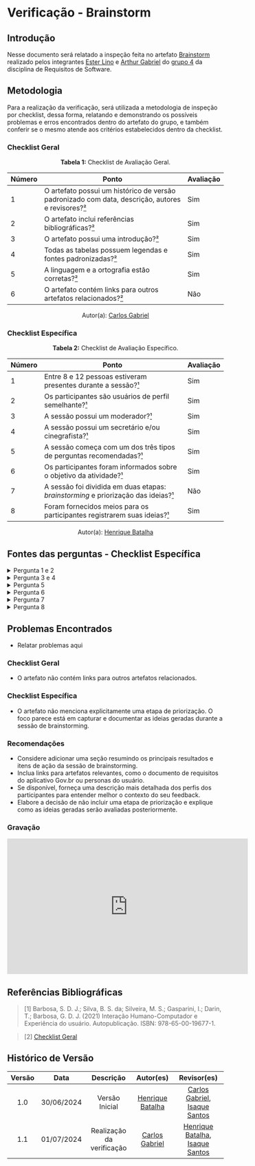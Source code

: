 # Verificação - Brainstorm

## Introdução

Nesse documento será relatado a inspeção feita no artefato [Brainstorm](https://requisitos-de-software.github.io/2024.1-Gov.br/#/elicitacao/brainstorm) realizado pelos integrantes [Ester Lino](https://github.com/esteerlino) e [Arthur Gabriel](https://github.com/ArthurGabrieel) do [grupo 4](https://github.com/Requisitos-de-Software/2024.1-Gov.br) da disciplina de Requisitos de Software.

## Metodologia

Para a realização da verificação, será utilizada a metodologia de inspeção por checklist, dessa forma, relatando e demonstrando os possíveis problemas e erros encontrados dentro do artefato do grupo, e também conferir se o mesmo atende aos critérios estabelecidos dentro da checklist.

### Checklist Geral

<font><p style="text-align: center">**Tabela 1:** Checklist de Avaliação Geral.</p></font>

| Número  | Ponto                                                                                                           | Avaliação         |
|-----|----------------------------------------------------------------------------------------------------------------------|------------------|
| 1   | O artefato possui um histórico de versão padronizado com data, descrição, autores e revisores?[²](#ref2)                       |        Sim       |
| 2   | O artefato inclui referências bibliográficas?[²](#ref2)                                                                        |        Sim       |
| 3   | O artefato possui uma introdução?[²](#ref2)                                                                                    |        Sim       |
| 4   | Todas as tabelas possuem legendas e fontes padronizadas?[²](#ref2)                                                             |        Sim       |
| 5  | A linguagem e a ortografia estão corretas?[²](#ref2)                                                                            |        Sim       |
| 6  | O artefato contém links para outros artefatos relacionados?[²](#ref2)                                                           |        Não       |

<div align="center">Autor(a): <a href="https://github.com/TheCarlosRamos">Carlos Gabriel</a></div>


### Checklist Específica

<font><p style="text-align: center">**Tabela 2:** Checklist de Avaliação Específico.</p></font>

| Número | Ponto | Avaliação |
| ------------- | ------------- | ------------- |
| 1 | Entre 8 e 12 pessoas estiveram presentes durante a sessão?[¹](#ref1) | Sim |
| 2 | Os participantes são usuários de perfil semelhante?[¹](#ref1) | Sim |
| 3 | A sessão possui um moderador?[¹](#ref1) | Sim |
| 4 | A sessão possui um secretário e/ou cinegrafista?[¹](#ref1) | Sim | 
| 5 | A sessão começa com um dos três tipos de perguntas recomendadas?[¹](#ref1) | Sim |
| 6 | Os participantes foram informados sobre o objetivo da atividade?[¹](#ref1) | Sim |
| 7 | A sessão foi dividida em duas etapas: *brainstorming* e priorização das ideias?[¹](#ref1) | Não |
| 8 | Foram fornecidos meios para os participantes registrarem suas ideias?[¹](#ref1) | Sim |
<div align="center">Autor(a): <a href="https://github.com/HeBatalha">Henrique Batalha</a></div>

## Fontes das perguntas - Checklist Específica

</details>
<details><summary>Pergunta 1 e 2</summary>
<img src="assets/verificacao/brainstorm1.png" alt="ref" width="700"/>
</details>

</details>
<details><summary>Pergunta 3 e 4</summary>
<img src="assets/verificacao/brainstorm2.png" alt="ref" width="700"/>
</details>

</details>
<details><summary>Pergunta 5</summary>
<img src="assets/verificacao/brainstorm3.png" alt="ref" width="700"/>
</details>

</details>
<details><summary>Pergunta 6</summary>
<img src="assets/verificacao/brainstorm4.png" alt="ref" width="700"/>
</details>

</details>
<details><summary>Pergunta 7</summary>
<img src="assets/verificacao/brainstorm5.png" alt="ref" width="700"/>
</details>

</details>
<details><summary>Pergunta 8</summary>
<img src="assets/verificacao/brainstorm6.png" alt="ref" width="700"/>
</details>

## Problemas Encontrados

- Relatar problemas aqui

### Checklist Geral
- O artefato não contém links para outros artefatos relacionados.

### Checklist Específica
- O artefato não menciona explicitamente uma etapa de priorização. O foco parece está em capturar e documentar as ideias geradas durante a sessão de brainstorming.

### Recomendações
- Considere adicionar uma seção resumindo os principais resultados e itens de ação da sessão de brainstorming.
- Inclua links para artefatos relevantes, como o documento de requisitos do aplicativo Gov.br ou personas do usuário.
- Se disponível, forneça uma descrição mais detalhada dos perfis dos participantes para entender melhor o contexto do seu feedback.
- Elabore a decisão de não incluir uma etapa de priorização e explique como as ideias geradas serão avaliadas posteriormente.

### Gravação

<iframe width="560" height="315" src="https://www.youtube.com/embed/h_2K-9yeCwI" frameborder="0" allowfullscreen></iframe>


## Referências Bibliográficas

<a id="ref1"></a>

> [1] Barbosa, S. D. J.; Silva, B. S. da; Silveira, M. S.; Gasparini, I.; Darin, T.; Barbosa, G. D. J. (2021)
Interação Humano-Computador e Experiência do usuário. Autopublicação. ISBN: 978-65-00-19677-1.

<a id="ref2"></a>

> [2] [Checklist Geral](verificacao/grupo_4/verificacao_grupo4.md#metodologia)

## Histórico de Versão

| Versão |    Data    |                      Descrição                      |      Autor(es)      | Revisor(es)  |
| :----: | :--------: | :-------------------------------------------------: | :-----------------: | :----------: |
|  1.0   | 30/06/2024 | Versão Inicial | [Henrique Batalha](https://github.com/HeBatalha) | [Carlos Gabriel](https://github.com/TheCarlosRamos), [Isaque Santos](https://github.com/IsaqueSH) |
|  1.1   | 01/07/2024 | Realização da verificação | [Carlos Gabriel](https://github.com/TheCarlosRamos)  | [Henrique Batalha](https://github.com/HeBatalha), [Isaque Santos](https://github.com/IsaqueSH) |
